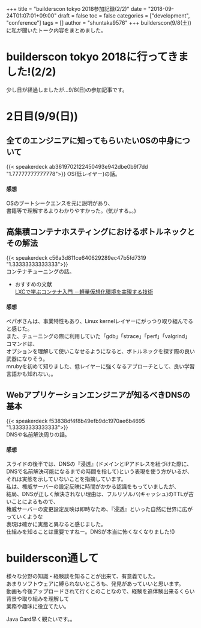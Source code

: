 +++
title = "builderscon tokyo 2018参加記録(2/2)"
date = "2018-09-24T01:07:01+09:00"
draft = false
toc = false
categories = ["development", "conference"]
tags = []
author = "shuntaka9576"
+++
builderscon(9/8(土))に私が聞いたトーク内容をまとめました。  
<!--more-->
# builderscon tokyo 2018に行ってきました!(2/2)
少し日が経過しましたが...9/8(日)の参加記事です。 

# 2日目(9/9(日))  
## 全てのエンジニアに知ってもらいたいOSの中身について
{{< speakerdeck ab3619702122450493e942dbe0b9f7dd  "1.77777777777778">}}
OS(低レイヤー)の話。  

#### 感想
OSのブートシークエンスを元に説明があり、  
書籍等で理解するよりわかりやすかった。(気がする。。)

## 高集積コンテナホスティングにおけるボトルネックとその解法	
{{< speakerdeck c56a3d811ce640629289ec47b5fd7319 "1.33333333333333">}}	
コンテナチューニングの話。  

* おすすめの文献  
[LXCで学ぶコンテナ入門 －軽量仮想化環境を実現する技術](https://gihyo.jp/admin/serial/01/linux_containers?start=20)

#### 感想
ペパボさんは、事業特性もあり、Linux kernelレイヤーにがっつり取り組んでると感じた。  
また、チューニングの際に利用していた「gdb」「strace」「perf」「valgrind」コマンドは、  
オプションを理解して使いこなせるようになると、ボトルネックを探す際の良い武器になりそう。  
mrubyを初めて知りました、低レイヤーに強くなるアプローチとして、良い学習言語かも知れない。。  

## Webアプリケーションエンジニアが知るべきDNSの基本	
{{< speakerdeck f53838df4f8b49efb9dc1970ae6b4695 "1.33333333333333">}}	
DNSや名前解決周りの話。  

#### 感想
スライドの後半では、DNSの『浸透』(ドメインとIPアドレスを紐づけた際に、DNSで名前解決可能になるまでの時間を指して)という表現を使う方がいるが、  
それは実態を示していないことを指摘しています。  
私は、権威サーバーの設定反映に時間がかかる認識をもっていましたが、  
結局、DNSが正しく解決されない理由は、フルリゾルバ(キャッシュ)のTTLが古いことによるもので、  
権威サーバーの変更設定反映は即時なため、『浸透』といった自然に世界に広がっていくような  
表現は確かに実態と異なると感じました。  
仕組みを知ることは重要ですねー。DNSが本当に怖くなくなりました!()  

# builderscon通して  
様々な分野の知識・経験談を知ることが出来て、有意義でした。  
あまりソフトウェアに縛られないところも、発見があっていいと思います。  
動画も今後アップロードされて行くとのことなので、経験を追体験出来るくらい背景や取り組みを理解して  
業務や趣味に役立てたい。  

Java Card早く観たいです。。
